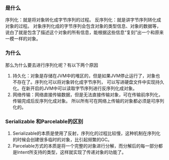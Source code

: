 ### 是什么
   序列化：就是将对象转化成字节序列的过程。
   反序列化：就是讲字节序列转化成对象的过程。
   对象序列化成的字节序列会包含对象的类型信息、对象的数据等，
   说白了就是包含了描述这个对象的所有信息，能根据这些信息“复刻”出一个和原来一模一样的对象。
### 为什么
   那么为什么要去进行序列化呢？有以下两个原因
1. 持久化：对象是存储在JVM中的堆区的，但是如果JVM停止运行了，对象也不存在了。序列化可以将对象转化成字节序列，
可以写进硬盘文件中实现持久化。在新开启的JVM中可以读取字节序列进行反序列化成对象。
2. 网络传输：网络直接传输数据，但是无法直接传输对象，可在传输前序列化，传输完成后反序列化成对象。
所以所有可在网络上传输的对象都必须是可序列化的。

### Serializable 和Parcelable的区别
1. Serializable的本质是使用了反射，序列化的过程比较慢，这种机制在序列化的时候会创建很多临时的对象，比引起频繁的GC。
2. Parcelable方式的本质是将一个完整的对象进行分解，而分解后的每一部分都是Intent所支持的类型，这样就实现了传递对象的功能了。